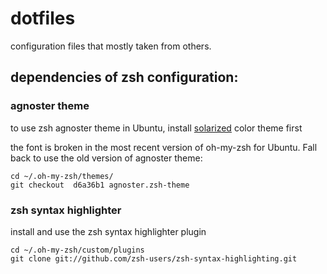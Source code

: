 # dotfiles
configuration files that mostly taken from others.

## dependencies of zsh configuration:

### agnoster theme
to use zsh agnoster theme in Ubuntu, install [solarized](https://github.com/altercation/solarized) color theme first

the font is broken in the most recent version of oh-my-zsh for Ubuntu. Fall back to use the old version of agnoster theme:
```
cd ~/.oh-my-zsh/themes/
git checkout  d6a36b1 agnoster.zsh-theme
```

### zsh syntax highlighter
install and use the zsh syntax highlighter plugin
```
cd ~/.oh-my-zsh/custom/plugins
git clone git://github.com/zsh-users/zsh-syntax-highlighting.git
```
